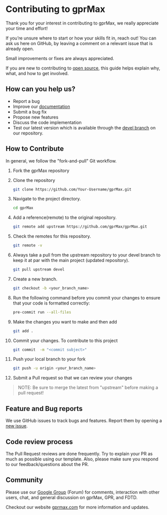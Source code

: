 # Contributing to gprMax

Thank you for your interest in contributing to gprMax, we really appreciate your time and effort!

If you’re unsure where to start or how your skills fit in, reach out! You can ask us here on GitHub, by leaving a comment on a relevant issue that is already open.

Small improvements or fixes are always appreciated.

If you are new to contributing to [open source](https://opensource.guide/how-to-contribute/), this guide helps explain why, what, and how to get involved.

## How can you help us?

* Report a bug
* Improve our [documentation](https://docs.gprmax.com/en/devel/)
* Submit a bug fix
* Propose new features
* Discuss the code implementation
* Test our latest version which is available through the [devel branch](https://github.com/gprmax/gprMax/tree/devel) on our repository.

## How to Contribute

In general, we follow the "fork-and-pull" Git workflow.

1. Fork the gprMax repository
2. Clone the repository
   ```bash
   git clone https://github.com/Your-Username/gprMax.git
   ```
3. Navigate to the project directory.
    ```bash
    cd gprMax
    ```
4.  Add a reference(remote) to the original repository.
    ```bash
    git remote add upstream https://github.com/gprMax/gprMax.git
    ```
5.  Check the remotes for this repository.
    ```bash
    git remote -v
    ```
6. Always take a pull from the upstream repository to your devel branch to keep it at par with the main project (updated repository).
   ```bash
   git pull upstream devel
   ```
7. Create a new branch.
   ```bash
   git checkout -b <your_branch_name>
   ```
8. Run the following command before you commit your changes to ensure that your code is formatted correctly:

    ```bash
    pre-commit run --all-files
    ```
9. Make the changes you want to make and then add
   ```bash
   git add .
   ```
10. Commit your changes. To contribute to this project
    ```bash
    git commit  -m "<commit subject>"
    ```
11. Push your local branch to your fork
     ```bash
     git push -u origin <your_branch_name>
     ```
12. Submit a Pull request so that we can review your changes

> NOTE: Be sure to merge the latest from "upstream" before making a pull request!

## Feature and Bug reports

We use GitHub issues to track bugs and features. Report them by opening a [new issue](https://github.com/gprMax/gprMax/issues).

## Code review process

The Pull Request reviews are done frequently. Try to explain your PR as much as possible using our template. Also, please make sure you respond to our feedback/questions about the PR.

## Community

Please use our [Google Group](https://groups.google.com/g/gprmax) (Forum) for comments, interaction with other users, chat, and general discussion on gprMax, GPR, and FDTD.

Checkout our website [gprmax.com](https://www.gprmax.com/) for more information and updates.
